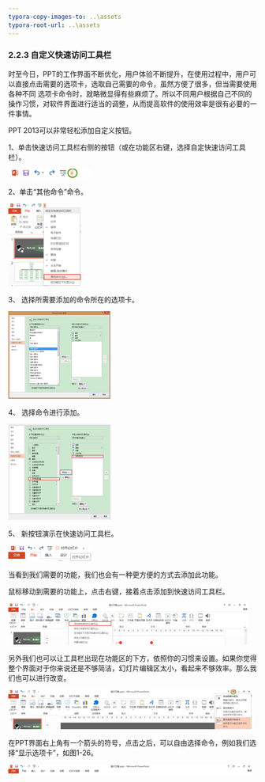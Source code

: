 ```yaml
---
typora-copy-images-to: ..\assets
typora-root-url: ..\assets
---
```


### **2.2.3**  **自定义快速访问工具栏**

时至今日，PPT的工作界面不断优化，用户体验不断提升，在使用过程中，用户可以直接点击需要的选项卡，选取自己需要的命令，虽然方便了很多，但当需要使用各种不同 选项卡命令时，就略微显得有些麻烦了。所以不同用户根据自己不同的操作习惯，对软件界面进行适当的调整，从而提高软件的使用效率是很有必要的一件事情。

PPT 2013可以非常轻松添加自定义按钮。

1、单击快速访问工具栏右侧的按钮（或在功能区右键，选择自定快速访问工具栏）。

![图2-19](/assets/clip_image003.png)

2、单击“其他命令”命令。

![图2-20](/assets/clip_image002-1565858710050.png)

3、     选择所需要添加的命令所在的选项卡。

![图2-21](/assets/clip_image002-1565858724126.png)

4、     选择命令进行添加。

![图2-22](/assets/clip_image002-1565858737912.png)

5、     新按钮演示在快速访问工具栏。

![图2-23](/assets/clip_image002-1565858754154.png)

当看到我们需要的功能，我们也会有一种更方便的方式去添加此功能。

鼠标移动到需要的功能上，点击右键，接着点击添加到快速访问工具栏。

![图2-24](/assets/clip_image002-1565858771385.png)

另外我们也可以让工具栏出现在功能区的下方，依照你的习惯来设置。如果你觉得整个界面对于你来说还是不够简洁，幻灯片编辑区太小，看起来不够效率。那么我们也可以进行改变。

![图2-25](/assets/clip_image002-1565858783761.png)

在PPT界面右上角有一个箭头的符号，点击之后，可以自由选择命令，例如我们选择“显示选项卡”，如图1-26。

![图2-26](/assets/clip_image002-1565858795600.png)

